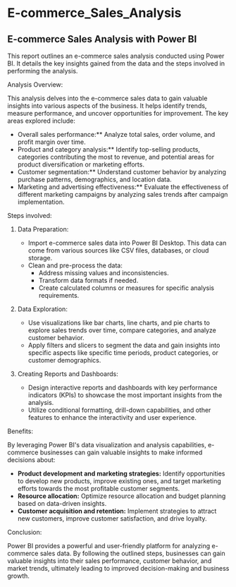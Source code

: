 # E-commerce_Sales_Analysis
## E-commerce Sales Analysis with Power BI

This report outlines an e-commerce sales analysis conducted using Power BI. It details the key insights gained from the data and the steps involved in performing the analysis.

Analysis Overview:

This analysis delves into the e-commerce sales data to gain valuable insights into various aspects of the business. It helps identify trends, measure performance, and uncover opportunities for improvement. The key areas explored include:

* Overall sales performance:** Analyze total sales, order volume, and profit margin over time.
* Product and category analysis:** Identify top-selling products, categories contributing the most to revenue, and potential areas for product diversification or marketing efforts.
* Customer segmentation:** Understand customer behavior by analyzing purchase patterns, demographics, and location data.
* Marketing and advertising effectiveness:** Evaluate the effectiveness of different marketing campaigns by analyzing sales trends after campaign implementation.

Steps involved:

1. Data Preparation:
    * Import e-commerce sales data into Power BI Desktop. This data can come from various sources like CSV files, databases, or cloud storage.
    * Clean and pre-process the data:
        * Address missing values and inconsistencies.
        * Transform data formats if needed.
        * Create calculated columns or measures for specific analysis requirements.

2. Data Exploration:
    * Use visualizations like bar charts, line charts, and pie charts to explore sales trends over time, compare categories, and analyze customer behavior.
    * Apply filters and slicers to segment the data and gain insights into specific aspects like specific time periods, product categories, or customer demographics.

3. Creating Reports and Dashboards:
    * Design interactive reports and dashboards with key performance indicators (KPIs) to showcase the most important insights from the analysis.
    * Utilize conditional formatting, drill-down capabilities, and other features to enhance the interactivity and user experience.

Benefits:

By leveraging Power BI's data visualization and analysis capabilities, e-commerce businesses can gain valuable insights to make informed decisions about:

* **Product development and marketing strategies:** Identify opportunities to develop new products, improve existing ones, and target marketing efforts towards the most profitable customer segments.
* **Resource allocation:** Optimize resource allocation and budget planning based on data-driven insights.
* **Customer acquisition and retention:** Implement strategies to attract new customers, improve customer satisfaction, and drive loyalty.

Conclusion:

Power BI provides a powerful and user-friendly platform for analyzing e-commerce sales data. By following the outlined steps, businesses can gain valuable insights into their sales performance, customer behavior, and market trends, ultimately leading to improved decision-making and business growth.

